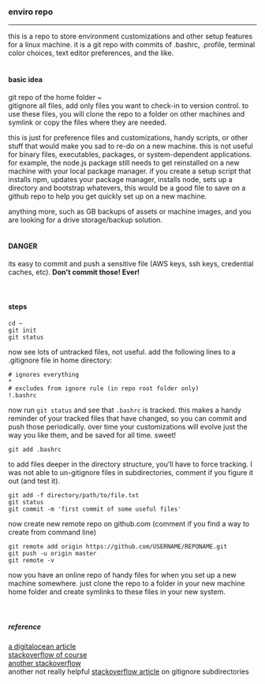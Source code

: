### enviro repo
------
this is a repo to store environment customizations and other setup features for a linux machine.  it is a git repo with commits of .bashrc, .profile, terminal color choices, text editor preferences, and the like.
<br>
<br>
  
#### basic idea
git repo of the home folder ~  
gitignore all files, add only files you want to check-in to version control.
to use these files, you will clone the repo to a folder on other machines and symlink or copy the files where they are needed.

this is just for preference files and customizations, handy scripts, or other stuff that would make you sad to re-do on a new machine. this is not useful for binary files, executables, packages, or system-dependent applications.  for example, the node.js package still needs to get reinstalled on a new machine with your local package manager. if you create a setup script that installs npm, updates your package manager, installs node, sets up a directory and bootstrap whatevers, this would be a good file to save on a github repo to help you get quickly set up on a new machine.

anything more, such as GB backups of assets or machine images, and you are looking for a drive storage/backup solution.
<br>
<br>

#### DANGER
its easy to commit and push a sensitive file (AWS keys, ssh keys, credential caches, etc).  **Don't commit those! Ever!**
<br>  
<br>

#### steps

```shell
cd ~
git init
git status
```

now see lots of untracked files, not useful. add the following lines to a .gitignore file in home directory:

```shell
# ignores everything
*
# excludes from ignore rule (in repo root folder only)
!.bashrc
```

now run `git status` and see that `.bashrc` is tracked. this makes a handy reminder of your tracked files that have changed, so you can commit and push those periodically.  over time your customizations will evolve just the way you like them, and be saved for all time.  sweet!

```shell
git add .bashrc
```

to add files deeper in the directory structure, you'll have to force tracking.  I was not able to un-gitignore files in subdirectories, comment if you figure it out (and test it).

```shell
git add -f directory/path/to/file.txt
git status
git commit -m 'first commit of some useful files'
```

now create new remote repo on github.com (comment if you find a way to create from command line)

```shell
git remote add origin https://github.com/USERNAME/REPONAME.git
git push -u origin master
git remote -v
```

now you have an online repo of handy files for when you set up a new machine somewhere. just clone the repo to a folder in your new machine home folder and create symlinks to these files in your new system. 
<br>
<br>
<br>

##### reference
[a digitalocean article][1]  
[stackoverflow of course][2]  
[another stackoverflow][3]  
another not really helpful [stackoverflow article][4] on gitignore subdirectories  

[1]:https://www.digitalocean.com/community/tutorials/how-to-use-git-to-manage-your-user-configuration-files-on-a-linux-vps
[2]:http://stackoverflow.com/questions/987142/make-gitignore-ignore-everything-except-a-few-files
[3]:http://stackoverflow.com/questions/2545602/git-ignore-sub-folders
[4]:http://stackoverflow.com/questions/5876075/gitignore-to-ignore-all-files-then-recursively-allows-files-of-a-certain-type
